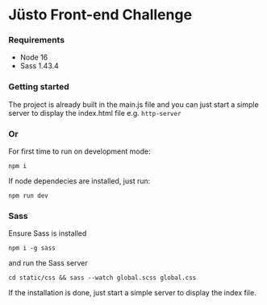 # Jüsto Front-end Challenge

### Requirements
* Node 16
* Sass 1.43.4

### Getting started
The project is already built in the main.js file and you can just start a simple server to display the index.html file
e.g. ```http-server ```

### Or
For first time to run on development mode:

```npm i```

If node dependecies are installed, just run:

`npm run dev`

### Sass

Ensure Sass is installed

`npm i -g sass`

and run the Sass server

`cd static/css && sass --watch global.scss global.css`

If the installation is done, just start a simple server to display the index file.
